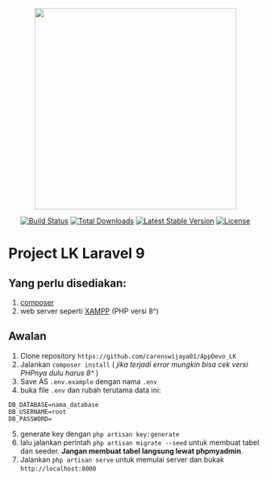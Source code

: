 <p align="center"><a href="https://laravel.com" target="_blank"><img src="https://raw.githubusercontent.com/laravel/art/master/logo-lockup/5%20SVG/2%20CMYK/1%20Full%20Color/laravel-logolockup-cmyk-red.svg" width="400"></a></p>
<p align="center">
<a href="https://travis-ci.org/laravel/framework"><img src="https://travis-ci.org/laravel/framework.svg" alt="Build Status"></a>
<a href="https://packagist.org/packages/laravel/framework"><img src="https://img.shields.io/packagist/dt/laravel/framework" alt="Total Downloads"></a>
<a href="https://packagist.org/packages/laravel/framework"><img src="https://img.shields.io/packagist/v/laravel/framework" alt="Latest Stable Version"></a>
<a href="https://packagist.org/packages/laravel/framework"><img src="https://img.shields.io/packagist/l/laravel/framework" alt="License"></a>
</p>

# Project LK Laravel 9
## Yang perlu disediakan:
1. [composer](https://getcomposer.org/download/)
1. web server seperti [XAMPP](https://www.apachefriends.org/download.html) (PHP versi 8^)

## Awalan
1. Clone repository `https://github.com/carenswijaya01/AppDevo_LK`
1. Jalankan `composer install` ( _jika terjadi error mungkin bisa cek versi PHPnya dulu harus 8^_ )
1. Save AS `.env.example` dengan nama `.env`
1. buka file `.env` dan rubah terutama data ini:
``` 
DB_DATABASE=nama_database
DB_USERNAME=root
DB_PASSWORD=
```
5. generate key dengan `php artisan key:generate`
6. lalu jalankan perintah `php artisan migrate --seed` untuk membuat tabel dan seeder. **Jangan membuat tabel langsung lewat phpmyadmin**.
7. Jalankan `php artisan serve` untuk memulai server dan bukak `http://localhost:8000`

